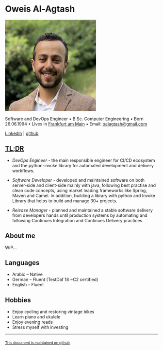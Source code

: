 # Oweis Al-Agtash

[<img src="oweis_pic.jpg" width="300"/>](oweis_pic.jpg)

Software and DevOps Engineer • B.Sc. Computer Engineering • Born 26.06.1994 • Lives in [Frankfurt am Main] • Email: [oalagtash@gmail.com]

[LinkedIn] | [github]

## [TL;DR]⠀

- *DevOps Engineer* - the main responsible engineer for CI/CD ecosystem and the python-invoke library for automated development and delivery workflows.

- *Software Developer* - developed and maintained software on both server-side and client-side mainly with java, following best practise and clean code concepts, using market leading frameworks like Spring, Maven and Camel. In addition, building a library with python and Invoke Library that helps to build and manage 30+ projects.

- *Release Manager* - planned and maintained a stable software delivery from developers hands until production systems by automating and following Continues Integration and Continues Delivery practices.

## About me

WIP...

## Languages

- Arabic – Native
- German – Fluent (TestDaf 18 ~C2 certified)
- English – Fluent

## Hobbies

- Enjoy cycling and restoring vintage bikes
- Learn piano and ukulele
- Enjoy evening reads 
- Stress myself with investing

------
<sub>[This document is maintained on github]</sub>

[This document is maintained on github]: https://github.com/oalagtash/CV
[TL;DR]: https://en.wikipedia.org/wiki/Wikipedia:Too_long;_didn%27t_read
[Frankfurt am Main]: https://www.google.com/maps/place/Frankfurt+am+Main/@50.1213475,8.4961381,11z/data=!3m1!4b1!4m5!3m4!1s0x47bd096f477096c5:0x422435029b0c600!8m2!3d50.1109221!4d8.6821267
[oalagtash@gmail.com]: mailto:oalagtash@gmail.com
[LinkedIn]: https://www.linkedin.com/in/oweis-al-agtash-b2010b101/
[github]: https://github.com/oalagtash